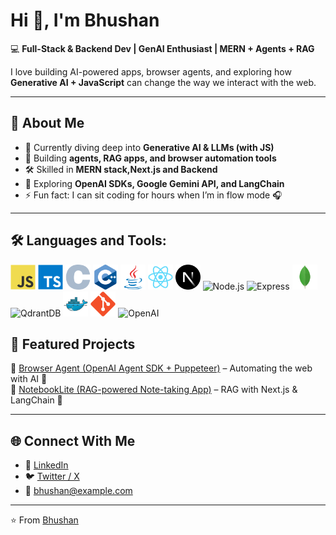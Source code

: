 # Hi 👋, I'm Bhushan

💻 **Full-Stack & Backend Dev | GenAI Enthusiast | MERN + Agents + RAG**

I love building AI-powered apps, browser agents, and exploring how **Generative AI + JavaScript** can change the way we interact with the web.

---

## 🚀 About Me

- 🌱 Currently diving deep into **Generative AI & LLMs (with JS)**
- 🤖 Building **agents, RAG apps, and browser automation tools**
- 🛠 Skilled in **MERN stack,Next.js and Backend**
- 📌 Exploring **OpenAI SDKs, Google Gemini API, and LangChain**
- ⚡ Fun fact: I can sit coding for hours when I’m in flow mode 🎧

---

## 🛠 Languages and Tools:

<p align="left"> 
  <img src="https://raw.githubusercontent.com/devicons/devicon/master/icons/javascript/javascript-original.svg" alt="JavaScript" width="40" height="40"/> 
  <img src="https://raw.githubusercontent.com/devicons/devicon/master/icons/typescript/typescript-original.svg" alt="TypeScript" width="40" height="40"/> 
  <img src="https://raw.githubusercontent.com/devicons/devicon/master/icons/c/c-original.svg" alt="C" width="40" height="40"/> 
  <img src="https://raw.githubusercontent.com/devicons/devicon/master/icons/cplusplus/cplusplus-original.svg" alt="C++" width="40" height="40"/> 
  <img src="https://raw.githubusercontent.com/devicons/devicon/master/icons/java/java-original.svg" alt="Java" width="40" height="40"/> 
  <img src="https://raw.githubusercontent.com/devicons/devicon/master/icons/react/react-original.svg" alt="React" width="40" height="40"/> 
  <img src="https://raw.githubusercontent.com/devicons/devicon/master/icons/nextjs/nextjs-original.svg" alt="Next.js" width="40" height="40"/> 
  <img src="https://img.icons8.com/?size=100&id=hsPbhkOH4FMe&format=png&color=000000" alt="Node.js" width="40" height="40"/> 
  <img src="https://img.icons8.com/?size=100&id=PZQVBAxaueDJ&format=png&color=000000" alt="Express" width="40" height="40"/> 
  <img src="https://raw.githubusercontent.com/devicons/devicon/master/icons/mongodb/mongodb-original.svg" alt="MongoDB" width="40" height="40"/> 
   <img src="https://raw.githubusercontent.com/qdrant/qdrant/master/docs/logo.svg" alt="QdrantDB"width="40" height="40"/> 
  <img src="https://raw.githubusercontent.com/devicons/devicon/master/icons/docker/docker-original.svg" alt="Docker" width="40" height="40"/> 
  <img src="https://raw.githubusercontent.com/devicons/devicon/master/icons/git/git-original.svg" alt="Git" width="40" height="40"/>
  <img src="https://img.icons8.com/?size=100&id=TUk7vxvtu6hX&format=png&color=000000" alt="OpenAI" width="40" height="40"/> 
 
</p>

## 📌 Featured Projects

🔹 [Browser Agent (OpenAI Agent SDK + Puppeteer)](https://github.com/bhushan-ai/browser-agent-by-OpenAi-AgentSdk) – Automating the web with AI 🤖  
🔹 [NotebookLite (RAG-powered Note-taking App)](https://github.com/bhushan-ai/nextjs-Rag-application-NoteBookLite) – RAG with Next.js & LangChain 📝

---

## 🌐 Connect With Me

- 💼 [LinkedIn](https://www.linkedin.com/in/bhushan-ai)
- 🐦 [Twitter / X](https://x.com/bhushan_ai)
- 📧 bhushan@example.com

---

⭐️ From [Bhushan](https://github.com/bhushan-ai)
